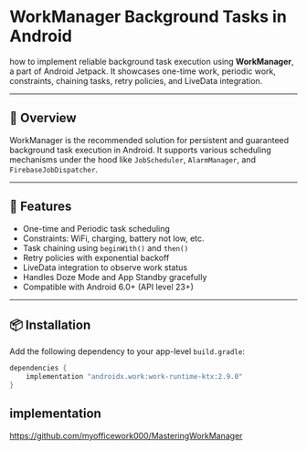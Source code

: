 # WorkManager Background Tasks in Android

how to implement reliable background task execution using **WorkManager**, a part of Android Jetpack. It showcases one-time work, periodic work, constraints, chaining tasks, retry policies, and LiveData integration.

---

## 🧠 Overview

WorkManager is the recommended solution for persistent and guaranteed background task execution in Android. It supports various scheduling mechanisms under the hood like `JobScheduler`, `AlarmManager`, and `FirebaseJobDispatcher`.

---

## 🚀 Features

- One-time and Periodic task scheduling
- Constraints: WiFi, charging, battery not low, etc.
- Task chaining using `beginWith()` and `then()`
- Retry policies with exponential backoff
- LiveData integration to observe work status
- Handles Doze Mode and App Standby gracefully
- Compatible with Android 6.0+ (API level 23+)

---

## 📦 Installation

Add the following dependency to your app-level `build.gradle`:

```kotlin
dependencies {
    implementation "androidx.work:work-runtime-ktx:2.9.0"
}
```

## implementation
https://github.com/myofficework000/MasteringWorkManager

